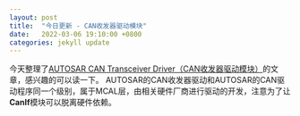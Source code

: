 ```yaml
---
layout: post
title:  "今日更新 - CAN收发器驱动模块"
date:   2022-03-06 19:10:00 +0800
categories: jekyll update
---
```


今天整理了[AUTOSAR CAN Transceiver Driver（CAN收发器驱动模块）](/autosar/communication/CANTransceiverDriver/CANTransceiverDriver.html)的文章，感兴趣的可以读一下。
AUTOSAR的CAN收发器驱动和AUTOSAR的CAN驱动程序同一个级别，属于MCAL层，由相关硬件厂商进行驱动的开发，注意为了让**CanIf**模块可以脱离硬件依赖。